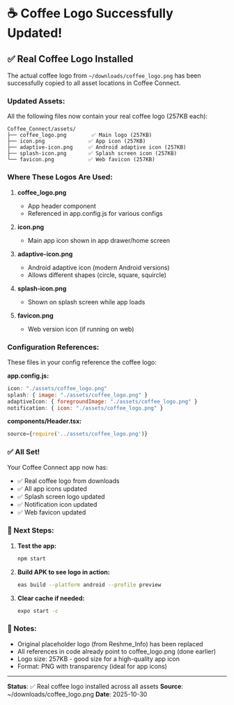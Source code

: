 # ☕ Coffee Logo Successfully Updated!

## ✅ Real Coffee Logo Installed

The actual coffee logo from `~/downloads/coffee_logo.png` has been successfully copied to all asset locations in Coffee Connect.

### Updated Assets:

All the following files now contain your real coffee logo (257KB each):

```
Coffee_Connect/assets/
├── coffee_logo.png        ✅ Main logo (257KB)
├── icon.png              ✅ App icon (257KB)
├── adaptive-icon.png     ✅ Android adaptive icon (257KB)
├── splash-icon.png       ✅ Splash screen icon (257KB)
└── favicon.png           ✅ Web favicon (257KB)
```

### Where These Logos Are Used:

1. **coffee_logo.png**
   - App header component
   - Referenced in app.config.js for various configs
   
2. **icon.png**
   - Main app icon shown in app drawer/home screen

3. **adaptive-icon.png**
   - Android adaptive icon (modern Android versions)
   - Allows different shapes (circle, square, squircle)

4. **splash-icon.png**
   - Shown on splash screen while app loads

5. **favicon.png**
   - Web version icon (if running on web)

### Configuration References:

These files in your config reference the coffee logo:

**app.config.js:**
```javascript
icon: "./assets/coffee_logo.png"
splash: { image: "./assets/coffee_logo.png" }
adaptiveIcon: { foregroundImage: "./assets/coffee_logo.png" }
notification: { icon: "./assets/coffee_logo.png" }
```

**components/Header.tsx:**
```javascript
source={require('../assets/coffee_logo.png')}
```

### ✅ All Set!

Your Coffee Connect app now has:
- ✅ Real coffee logo from downloads
- ✅ All app icons updated
- ✅ Splash screen logo updated
- ✅ Notification icon updated
- ✅ Web favicon updated

### 🚀 Next Steps:

1. **Test the app:**
   ```bash
   npm start
   ```

2. **Build APK to see logo in action:**
   ```bash
   eas build --platform android --profile preview
   ```

3. **Clear cache if needed:**
   ```bash
   expo start -c
   ```

### 📝 Notes:

- Original placeholder logo (from Reshme_Info) has been replaced
- All references in code already point to coffee_logo.png (done earlier)
- Logo size: 257KB - good size for a high-quality app icon
- Format: PNG with transparency (ideal for app icons)

---

**Status**: ✅ Real coffee logo installed across all assets
**Source**: ~/downloads/coffee_logo.png
**Date**: 2025-10-30
